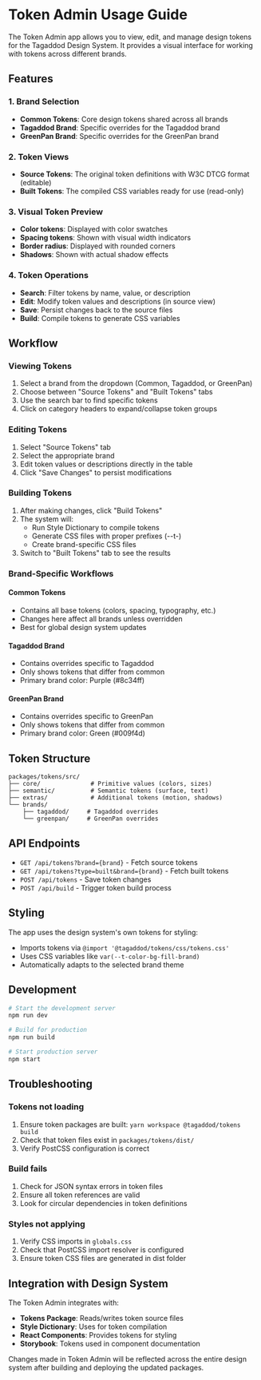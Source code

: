 # Token Admin Usage Guide

The Token Admin app allows you to view, edit, and manage design tokens for the Tagaddod Design System. It provides a visual interface for working with tokens across different brands.

## Features

### 1. Brand Selection
- **Common Tokens**: Core design tokens shared across all brands
- **Tagaddod Brand**: Specific overrides for the Tagaddod brand
- **GreenPan Brand**: Specific overrides for the GreenPan brand

### 2. Token Views
- **Source Tokens**: The original token definitions with W3C DTCG format (editable)
- **Built Tokens**: The compiled CSS variables ready for use (read-only)

### 3. Visual Token Preview
- **Color tokens**: Displayed with color swatches
- **Spacing tokens**: Shown with visual width indicators
- **Border radius**: Displayed with rounded corners
- **Shadows**: Shown with actual shadow effects

### 4. Token Operations
- **Search**: Filter tokens by name, value, or description
- **Edit**: Modify token values and descriptions (in source view)
- **Save**: Persist changes back to the source files
- **Build**: Compile tokens to generate CSS variables

## Workflow

### Viewing Tokens
1. Select a brand from the dropdown (Common, Tagaddod, or GreenPan)
2. Choose between "Source Tokens" and "Built Tokens" tabs
3. Use the search bar to find specific tokens
4. Click on category headers to expand/collapse token groups

### Editing Tokens
1. Select "Source Tokens" tab
2. Select the appropriate brand
3. Edit token values or descriptions directly in the table
4. Click "Save Changes" to persist modifications

### Building Tokens
1. After making changes, click "Build Tokens"
2. The system will:
   - Run Style Dictionary to compile tokens
   - Generate CSS files with proper prefixes (--t-)
   - Create brand-specific CSS files
3. Switch to "Built Tokens" tab to see the results

### Brand-Specific Workflows

#### Common Tokens
- Contains all base tokens (colors, spacing, typography, etc.)
- Changes here affect all brands unless overridden
- Best for global design system updates

#### Tagaddod Brand
- Contains overrides specific to Tagaddod
- Only shows tokens that differ from common
- Primary brand color: Purple (#8c34ff)

#### GreenPan Brand
- Contains overrides specific to GreenPan
- Only shows tokens that differ from common
- Primary brand color: Green (#009f4d)

## Token Structure

```
packages/tokens/src/
├── core/              # Primitive values (colors, sizes)
├── semantic/          # Semantic tokens (surface, text)
├── extras/            # Additional tokens (motion, shadows)
└── brands/           
    ├── tagaddod/     # Tagaddod overrides
    └── greenpan/     # GreenPan overrides
```

## API Endpoints

- `GET /api/tokens?brand={brand}` - Fetch source tokens
- `GET /api/tokens?type=built&brand={brand}` - Fetch built tokens
- `POST /api/tokens` - Save token changes
- `POST /api/build` - Trigger token build process

## Styling

The app uses the design system's own tokens for styling:
- Imports tokens via `@import '@tagaddod/tokens/css/tokens.css'`
- Uses CSS variables like `var(--t-color-bg-fill-brand)`
- Automatically adapts to the selected brand theme

## Development

```bash
# Start the development server
npm run dev

# Build for production
npm run build

# Start production server
npm start
```

## Troubleshooting

### Tokens not loading
1. Ensure token packages are built: `yarn workspace @tagaddod/tokens build`
2. Check that token files exist in `packages/tokens/dist/`
3. Verify PostCSS configuration is correct

### Build fails
1. Check for JSON syntax errors in token files
2. Ensure all token references are valid
3. Look for circular dependencies in token definitions

### Styles not applying
1. Verify CSS imports in `globals.css`
2. Check that PostCSS import resolver is configured
3. Ensure token CSS files are generated in dist folder

## Integration with Design System

The Token Admin integrates with:
- **Tokens Package**: Reads/writes token source files
- **Style Dictionary**: Uses for token compilation
- **React Components**: Provides tokens for styling
- **Storybook**: Tokens used in component documentation

Changes made in Token Admin will be reflected across the entire design system after building and deploying the updated packages.
